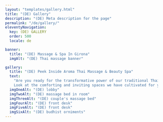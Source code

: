 ```yaml
---
layout: "templates/gallery.html"
title: "(DE) Gallery"
description: "(DE) Meta description for the page"
permalink: "/de/gallery/"
eleventyNavigation:
  key: (DE) GALLERY
  order: 500
  locale: de

banner:
  title: "(DE) Massage & Spa In Girona"
  imgAlt: "(DE) Thai massage banner"

gallery:
  title: "(DE) Peek Inside Aroma Thai Massage & Beauty Spa"
  text:
    "Are you ready for the transformative power of our traditional Thai massage and immersive beauty spa treatments?
    Look at the comforting and inviting spaces we have cultivated for your next visit."
  imgOneAlt: "(DE) lobby"
  imgTwoAlt: "(DE) massage bed in room"
  imgThreeAlt: "(DE) couple's massage bed"
  imgFourAlt: "(DE) front desk"
  imgFiveAlt: "(DE) front desk"
  imgSixAlt: "(DE) budhist orniments"
---
```

